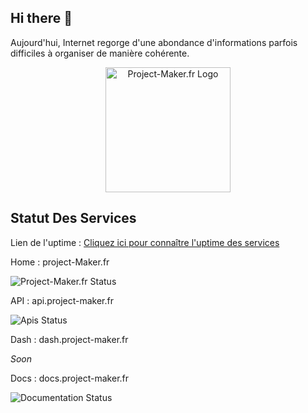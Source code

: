 ## Hi there 👋
Aujourd'hui, Internet regorge d'une abondance d'informations parfois difficiles à organiser de manière cohérente.

<div align="center">
  <img src="https://docs.project-maker.fr/img/logoV2.png" alt="Project-Maker.fr Logo" width="200">
</div>


## Statut Des Services

Lien de l'uptime : [Cliquez ici pour connaître l'uptime des services](https://uptime.project-maker.fr/)

<p>Home : project-Maker.fr</p>
<img src="https://uptime.project-maker.fr/api/badge/1/uptime?style=for-the-badge" alt="Project-Maker.fr Status">

<p>API : api.project-maker.fr</p>
<img src="https://uptime.project-maker.fr/api/badge/2/uptime?style=for-the-badge" alt="Apis Status">

<p>Dash : dash.project-maker.fr</p>
<p><em>Soon</em></p>

<p>Docs : docs.project-maker.fr</p>
<img src="https://uptime.project-maker.fr/api/badge/3/uptime?style=for-the-badge" alt="Documentation Status">
